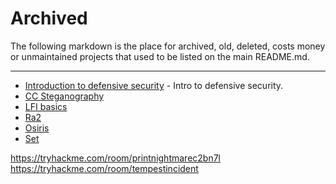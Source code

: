 # Archived

The following markdown is the place for archived, old, deleted, costs money or unmaintained projects that used to be listed on the main README.md.

---

* [Introduction to defensive security](<https://tryhackme.com/room/defensivesecurity>) - Intro to defensive security.
* [CC Steganography](<https://tryhackme.com/room/ccstego>)
* [LFI basics](<https://tryhackme.com/room/lfibasics>)
* [Ra2](<https://tryhackme.com/room/ra2>)
* [Osiris](<https://tryhackme.com/room/osiris>)
* [Set](<https://tryhackme.com/room/set>)

<https://tryhackme.com/room/printnightmarec2bn7l>
<https://tryhackme.com/room/tempestincident>
